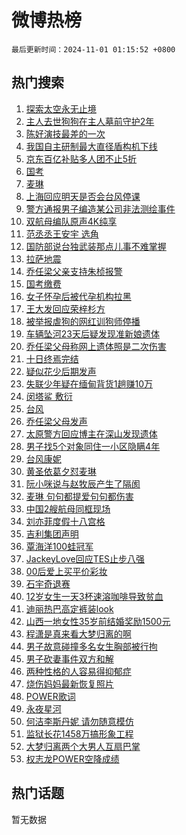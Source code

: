 # 微博热榜

`最后更新时间：2024-11-01 01:15:52 +0800`

## 热门搜索

1. [探索太空永无止境](https://m.weibo.cn/search?containerid=100103type%3D1%26t%3D10%26q%3D%23%E6%8E%A2%E7%B4%A2%E5%A4%AA%E7%A9%BA%E6%B0%B8%E6%97%A0%E6%AD%A2%E5%A2%83%23&stream_entry_id=51&isnewpage=1&extparam=seat%3D1%26cate%3D10103%26q%3D%2523%25E6%258E%25A2%25E7%25B4%25A2%25E5%25A4%25AA%25E7%25A9%25BA%25E6%25B0%25B8%25E6%2597%25A0%25E6%25AD%25A2%25E5%25A2%2583%2523%26dgr%3D0%26pos%3D0%26filter_type%3Drealtimehot%26stream_entry_id%3D51%26c_type%3D51%26display_time%3D1730394951%26pre_seqid%3D17303949515440124150126)
1. [主人去世狗狗在主人墓前守护2年](https://m.weibo.cn/search?containerid=100103type%3D1%26t%3D10%26q%3D%23%E4%B8%BB%E4%BA%BA%E5%8E%BB%E4%B8%96%E7%8B%97%E7%8B%97%E5%9C%A8%E4%B8%BB%E4%BA%BA%E5%A2%93%E5%89%8D%E5%AE%88%E6%8A%A42%E5%B9%B4%23&stream_entry_id=31&isnewpage=1&extparam=seat%3D1%26flag%3D1%26lcate%3D5001%26c_type%3D31%26realpos%3D1%26stream_entry_id%3D31%26q%3D%2523%25E4%25B8%25BB%25E4%25BA%25BA%25E5%258E%25BB%25E4%25B8%2596%25E7%258B%2597%25E7%258B%2597%25E5%259C%25A8%25E4%25B8%25BB%25E4%25BA%25BA%25E5%25A2%2593%25E5%2589%258D%25E5%25AE%2588%25E6%258A%25A42%25E5%25B9%25B4%2523%26dgr%3D0%26cate%3D5001%26filter_type%3Drealtimehot%26pos%3D0%26band_rank%3D1%26display_time%3D1730394951%26pre_seqid%3D17303949515440124150126)
1. [陈好演技最差的一次](https://m.weibo.cn/search?containerid=100103type%3D1%26t%3D10%26q%3D%23%E9%99%88%E5%A5%BD%E6%BC%94%E6%8A%80%E6%9C%80%E5%B7%AE%E7%9A%84%E4%B8%80%E6%AC%A1%23&stream_entry_id=31&isnewpage=1&extparam=seat%3D1%26flag%3D2%26lcate%3D5001%26c_type%3D31%26realpos%3D2%26stream_entry_id%3D31%26q%3D%2523%25E9%2599%2588%25E5%25A5%25BD%25E6%25BC%2594%25E6%258A%2580%25E6%259C%2580%25E5%25B7%25AE%25E7%259A%2584%25E4%25B8%2580%25E6%25AC%25A1%2523%26dgr%3D0%26cate%3D5001%26filter_type%3Drealtimehot%26pos%3D1%26band_rank%3D2%26display_time%3D1730394951%26pre_seqid%3D17303949515440124150126)
1. [我国自主研制最大直径盾构机下线](https://m.weibo.cn/search?containerid=100103type%3D1%26t%3D10%26q%3D%23%E6%88%91%E5%9B%BD%E8%87%AA%E4%B8%BB%E7%A0%94%E5%88%B6%E6%9C%80%E5%A4%A7%E7%9B%B4%E5%BE%84%E7%9B%BE%E6%9E%84%E6%9C%BA%E4%B8%8B%E7%BA%BF%23&stream_entry_id=31&isnewpage=1&extparam=seat%3D1%26flag%3D0%26lcate%3D5001%26c_type%3D31%26realpos%3D3%26stream_entry_id%3D31%26q%3D%2523%25E6%2588%2591%25E5%259B%25BD%25E8%2587%25AA%25E4%25B8%25BB%25E7%25A0%2594%25E5%2588%25B6%25E6%259C%2580%25E5%25A4%25A7%25E7%259B%25B4%25E5%25BE%2584%25E7%259B%25BE%25E6%259E%2584%25E6%259C%25BA%25E4%25B8%258B%25E7%25BA%25BF%2523%26dgr%3D0%26cate%3D5001%26filter_type%3Drealtimehot%26pos%3D2%26band_rank%3D3%26display_time%3D1730394951%26pre_seqid%3D17303949515440124150126)
1. [京东百亿补贴多人团不止5折](https://m.weibo.cn/search?containerid=100103type%3D1%26t%3D10%26q%3D%23%E4%BA%AC%E4%B8%9C%E7%99%BE%E4%BA%BF%E8%A1%A5%E8%B4%B4%E5%A4%9A%E4%BA%BA%E5%9B%A2%E4%B8%8D%E6%AD%A25%E6%8A%98%23&stream_entry_id=31&isnewpage=1&extparam=seat%3D1%26topic_ad%3D1%26is_ad_pos%3D1%26filter_type%3Drealtimehot%26c_type%3D31%26cate%3D5001%26stream_entry_id%3D31%26q%3D%2523%25E4%25BA%25AC%25E4%25B8%259C%25E7%2599%25BE%25E4%25BA%25BF%25E8%25A1%25A5%25E8%25B4%25B4%25E5%25A4%259A%25E4%25BA%25BA%25E5%259B%25A2%25E4%25B8%258D%25E6%25AD%25A25%25E6%258A%2598%2523%26dgr%3D0%26lcate%3D5001%26adid%3D262790%26pos%3D3%26band_rank%3D4%26display_time%3D1730394951%26pre_seqid%3D17303949515440124150126)
1. [国考](https://m.weibo.cn/search?containerid=100103type%3D1%26t%3D10%26q%3D%E5%9B%BD%E8%80%83&stream_entry_id=31&isnewpage=1&extparam=seat%3D1%26flag%3D1%26lcate%3D5001%26c_type%3D31%26realpos%3D4%26stream_entry_id%3D31%26q%3D%25E5%259B%25BD%25E8%2580%2583%26dgr%3D0%26cate%3D5001%26filter_type%3Drealtimehot%26pos%3D4%26band_rank%3D4%26display_time%3D1730394951%26pre_seqid%3D17303949515440124150126)
1. [麦琳](https://m.weibo.cn/search?containerid=100103type%3D1%26t%3D10%26q%3D%E9%BA%A6%E7%90%B3&stream_entry_id=31&isnewpage=1&extparam=seat%3D1%26flag%3D0%26lcate%3D5001%26c_type%3D31%26realpos%3D5%26stream_entry_id%3D31%26q%3D%25E9%25BA%25A6%25E7%2590%25B3%26dgr%3D0%26cate%3D5001%26filter_type%3Drealtimehot%26pos%3D5%26band_rank%3D5%26display_time%3D1730394951%26pre_seqid%3D17303949515440124150126)
1. [上海回应明天是否会台风停课](https://m.weibo.cn/search?containerid=100103type%3D1%26t%3D10%26q%3D%23%E4%B8%8A%E6%B5%B7%E5%9B%9E%E5%BA%94%E6%98%8E%E5%A4%A9%E6%98%AF%E5%90%A6%E4%BC%9A%E5%8F%B0%E9%A3%8E%E5%81%9C%E8%AF%BE%23&stream_entry_id=31&isnewpage=1&extparam=seat%3D1%26flag%3D0%26lcate%3D5001%26c_type%3D31%26realpos%3D6%26stream_entry_id%3D31%26q%3D%2523%25E4%25B8%258A%25E6%25B5%25B7%25E5%259B%259E%25E5%25BA%2594%25E6%2598%258E%25E5%25A4%25A9%25E6%2598%25AF%25E5%2590%25A6%25E4%25BC%259A%25E5%258F%25B0%25E9%25A3%258E%25E5%2581%259C%25E8%25AF%25BE%2523%26dgr%3D0%26cate%3D5001%26filter_type%3Drealtimehot%26pos%3D6%26band_rank%3D6%26display_time%3D1730394951%26pre_seqid%3D17303949515440124150126)
1. [警方通报男子编造某公司非法测绘事件](https://m.weibo.cn/search?containerid=100103type%3D1%26t%3D10%26q%3D%23%E8%AD%A6%E6%96%B9%E9%80%9A%E6%8A%A5%E7%94%B7%E5%AD%90%E7%BC%96%E9%80%A0%E6%9F%90%E5%85%AC%E5%8F%B8%E9%9D%9E%E6%B3%95%E6%B5%8B%E7%BB%98%E4%BA%8B%E4%BB%B6%23&stream_entry_id=31&isnewpage=1&extparam=seat%3D1%26is_ad_pos%3D1%26filter_type%3Drealtimehot%26c_type%3D31%26cate%3D5001%26stream_entry_id%3D31%26q%3D%2523%25E8%25AD%25A6%25E6%2596%25B9%25E9%2580%259A%25E6%258A%25A5%25E7%2594%25B7%25E5%25AD%2590%25E7%25BC%2596%25E9%2580%25A0%25E6%259F%2590%25E5%2585%25AC%25E5%258F%25B8%25E9%259D%259E%25E6%25B3%2595%25E6%25B5%258B%25E7%25BB%2598%25E4%25BA%258B%25E4%25BB%25B6%2523%26dgr%3D0%26lcate%3D5001%26adid%3D262753%26pos%3D7%26band_rank%3D7%26display_time%3D1730394951%26pre_seqid%3D17303949515440124150126)
1. [双航母编队原声4K纯享](https://m.weibo.cn/search?containerid=100103type%3D1%26t%3D10%26q%3D%23%E5%8F%8C%E8%88%AA%E6%AF%8D%E7%BC%96%E9%98%9F%E5%8E%9F%E5%A3%B04K%E7%BA%AF%E4%BA%AB%23&stream_entry_id=31&isnewpage=1&extparam=seat%3D1%26flag%3D1%26lcate%3D5001%26c_type%3D31%26realpos%3D7%26stream_entry_id%3D31%26q%3D%2523%25E5%258F%258C%25E8%2588%25AA%25E6%25AF%258D%25E7%25BC%2596%25E9%2598%259F%25E5%258E%259F%25E5%25A3%25B04K%25E7%25BA%25AF%25E4%25BA%25AB%2523%26dgr%3D0%26cate%3D5001%26filter_type%3Drealtimehot%26pos%3D8%26band_rank%3D7%26display_time%3D1730394951%26pre_seqid%3D17303949515440124150126)
1. [范丞丞王安宇 选角](https://m.weibo.cn/search?containerid=100103type%3D1%26t%3D10%26q%3D%E8%8C%83%E4%B8%9E%E4%B8%9E%E7%8E%8B%E5%AE%89%E5%AE%87+%E9%80%89%E8%A7%92&stream_entry_id=31&isnewpage=1&extparam=seat%3D1%26flag%3D0%26lcate%3D5001%26c_type%3D31%26realpos%3D8%26stream_entry_id%3D31%26q%3D%25E8%258C%2583%25E4%25B8%259E%25E4%25B8%259E%25E7%258E%258B%25E5%25AE%2589%25E5%25AE%2587%2520%25E9%2580%2589%25E8%25A7%2592%26dgr%3D0%26cate%3D5001%26filter_type%3Drealtimehot%26pos%3D9%26band_rank%3D8%26display_time%3D1730394951%26pre_seqid%3D17303949515440124150126)
1. [国防部说台独武装那点儿事不难掌握](https://m.weibo.cn/search?containerid=100103type%3D1%26t%3D10%26q%3D%23%E5%9B%BD%E9%98%B2%E9%83%A8%E8%AF%B4%E5%8F%B0%E7%8B%AC%E6%AD%A6%E8%A3%85%E9%82%A3%E7%82%B9%E5%84%BF%E4%BA%8B%E4%B8%8D%E9%9A%BE%E6%8E%8C%E6%8F%A1%23&stream_entry_id=31&isnewpage=1&extparam=seat%3D1%26flag%3D0%26lcate%3D5001%26c_type%3D31%26realpos%3D9%26stream_entry_id%3D31%26q%3D%2523%25E5%259B%25BD%25E9%2598%25B2%25E9%2583%25A8%25E8%25AF%25B4%25E5%258F%25B0%25E7%258B%25AC%25E6%25AD%25A6%25E8%25A3%2585%25E9%2582%25A3%25E7%2582%25B9%25E5%2584%25BF%25E4%25BA%258B%25E4%25B8%258D%25E9%259A%25BE%25E6%258E%258C%25E6%258F%25A1%2523%26dgr%3D0%26cate%3D5001%26filter_type%3Drealtimehot%26pos%3D10%26band_rank%3D9%26display_time%3D1730394951%26pre_seqid%3D17303949515440124150126)
1. [拉萨地震](https://m.weibo.cn/search?containerid=100103type%3D1%26t%3D10%26q%3D%E6%8B%89%E8%90%A8%E5%9C%B0%E9%9C%87&stream_entry_id=31&isnewpage=1&extparam=seat%3D1%26flag%3D1%26lcate%3D5001%26c_type%3D31%26realpos%3D10%26stream_entry_id%3D31%26q%3D%25E6%258B%2589%25E8%2590%25A8%25E5%259C%25B0%25E9%259C%2587%26dgr%3D0%26cate%3D5001%26filter_type%3Drealtimehot%26pos%3D11%26band_rank%3D10%26display_time%3D1730394951%26pre_seqid%3D17303949515440124150126)
1. [乔任梁父亲支持朱桢报警](https://m.weibo.cn/search?containerid=100103type%3D1%26t%3D10%26q%3D%23%E4%B9%94%E4%BB%BB%E6%A2%81%E7%88%B6%E4%BA%B2%E6%94%AF%E6%8C%81%E6%9C%B1%E6%A1%A2%E6%8A%A5%E8%AD%A6%23&stream_entry_id=31&isnewpage=1&extparam=seat%3D1%26flag%3D2%26lcate%3D5001%26c_type%3D31%26realpos%3D11%26stream_entry_id%3D31%26q%3D%2523%25E4%25B9%2594%25E4%25BB%25BB%25E6%25A2%2581%25E7%2588%25B6%25E4%25BA%25B2%25E6%2594%25AF%25E6%258C%2581%25E6%259C%25B1%25E6%25A1%25A2%25E6%258A%25A5%25E8%25AD%25A6%2523%26dgr%3D0%26cate%3D5001%26filter_type%3Drealtimehot%26pos%3D12%26band_rank%3D11%26display_time%3D1730394951%26pre_seqid%3D17303949515440124150126)
1. [国考缴费](https://m.weibo.cn/search?containerid=100103type%3D1%26t%3D10%26q%3D%E5%9B%BD%E8%80%83%E7%BC%B4%E8%B4%B9&stream_entry_id=31&isnewpage=1&extparam=seat%3D1%26flag%3D1%26lcate%3D5001%26c_type%3D31%26realpos%3D12%26stream_entry_id%3D31%26q%3D%25E5%259B%25BD%25E8%2580%2583%25E7%25BC%25B4%25E8%25B4%25B9%26dgr%3D0%26cate%3D5001%26filter_type%3Drealtimehot%26pos%3D13%26band_rank%3D12%26display_time%3D1730394951%26pre_seqid%3D17303949515440124150126)
1. [女子怀孕后被代孕机构拉黑](https://m.weibo.cn/search?containerid=100103type%3D1%26t%3D10%26q%3D%23%E5%A5%B3%E5%AD%90%E6%80%80%E5%AD%95%E5%90%8E%E8%A2%AB%E4%BB%A3%E5%AD%95%E6%9C%BA%E6%9E%84%E6%8B%89%E9%BB%91%23&stream_entry_id=31&isnewpage=1&extparam=seat%3D1%26flag%3D2%26lcate%3D5001%26c_type%3D31%26realpos%3D13%26stream_entry_id%3D31%26q%3D%2523%25E5%25A5%25B3%25E5%25AD%2590%25E6%2580%2580%25E5%25AD%2595%25E5%2590%258E%25E8%25A2%25AB%25E4%25BB%25A3%25E5%25AD%2595%25E6%259C%25BA%25E6%259E%2584%25E6%258B%2589%25E9%25BB%2591%2523%26dgr%3D0%26cate%3D5001%26filter_type%3Drealtimehot%26pos%3D14%26band_rank%3D13%26display_time%3D1730394951%26pre_seqid%3D17303949515440124150126)
1. [王大发回应荣梓杉方](https://m.weibo.cn/search?containerid=100103type%3D1%26t%3D10%26q%3D%23%E7%8E%8B%E5%A4%A7%E5%8F%91%E5%9B%9E%E5%BA%94%E8%8D%A3%E6%A2%93%E6%9D%89%E6%96%B9%23&stream_entry_id=31&isnewpage=1&extparam=seat%3D1%26flag%3D1%26lcate%3D5001%26c_type%3D31%26realpos%3D14%26stream_entry_id%3D31%26q%3D%2523%25E7%258E%258B%25E5%25A4%25A7%25E5%258F%2591%25E5%259B%259E%25E5%25BA%2594%25E8%258D%25A3%25E6%25A2%2593%25E6%259D%2589%25E6%2596%25B9%2523%26dgr%3D0%26cate%3D5001%26filter_type%3Drealtimehot%26pos%3D15%26band_rank%3D14%26display_time%3D1730394951%26pre_seqid%3D17303949515440124150126)
1. [被举报虐狗的网红训狗师停播](https://m.weibo.cn/search?containerid=100103type%3D1%26t%3D10%26q%3D%23%E8%A2%AB%E4%B8%BE%E6%8A%A5%E8%99%90%E7%8B%97%E7%9A%84%E7%BD%91%E7%BA%A2%E8%AE%AD%E7%8B%97%E5%B8%88%E5%81%9C%E6%92%AD%23&stream_entry_id=31&isnewpage=1&extparam=seat%3D1%26flag%3D2%26lcate%3D5001%26c_type%3D31%26realpos%3D15%26stream_entry_id%3D31%26q%3D%2523%25E8%25A2%25AB%25E4%25B8%25BE%25E6%258A%25A5%25E8%2599%2590%25E7%258B%2597%25E7%259A%2584%25E7%25BD%2591%25E7%25BA%25A2%25E8%25AE%25AD%25E7%258B%2597%25E5%25B8%2588%25E5%2581%259C%25E6%2592%25AD%2523%26dgr%3D0%26cate%3D5001%26filter_type%3Drealtimehot%26pos%3D16%26band_rank%3D15%26display_time%3D1730394951%26pre_seqid%3D17303949515440124150126)
1. [车辆坠河23天后疑发现准新娘遗体](https://m.weibo.cn/search?containerid=100103type%3D1%26t%3D10%26q%3D%23%E8%BD%A6%E8%BE%86%E5%9D%A0%E6%B2%B323%E5%A4%A9%E5%90%8E%E7%96%91%E5%8F%91%E7%8E%B0%E5%87%86%E6%96%B0%E5%A8%98%E9%81%97%E4%BD%93%23&stream_entry_id=31&isnewpage=1&extparam=seat%3D1%26flag%3D2%26lcate%3D5001%26c_type%3D31%26realpos%3D16%26stream_entry_id%3D31%26q%3D%2523%25E8%25BD%25A6%25E8%25BE%2586%25E5%259D%25A0%25E6%25B2%25B323%25E5%25A4%25A9%25E5%2590%258E%25E7%2596%2591%25E5%258F%2591%25E7%258E%25B0%25E5%2587%2586%25E6%2596%25B0%25E5%25A8%2598%25E9%2581%2597%25E4%25BD%2593%2523%26dgr%3D0%26cate%3D5001%26filter_type%3Drealtimehot%26pos%3D17%26band_rank%3D16%26display_time%3D1730394951%26pre_seqid%3D17303949515440124150126)
1. [乔任梁父母称网上遗体照是二次伤害](https://m.weibo.cn/search?containerid=100103type%3D1%26t%3D10%26q%3D%23%E4%B9%94%E4%BB%BB%E6%A2%81%E7%88%B6%E6%AF%8D%E7%A7%B0%E7%BD%91%E4%B8%8A%E9%81%97%E4%BD%93%E7%85%A7%E6%98%AF%E4%BA%8C%E6%AC%A1%E4%BC%A4%E5%AE%B3%23&stream_entry_id=31&isnewpage=1&extparam=seat%3D1%26flag%3D2%26lcate%3D5001%26c_type%3D31%26realpos%3D17%26stream_entry_id%3D31%26q%3D%2523%25E4%25B9%2594%25E4%25BB%25BB%25E6%25A2%2581%25E7%2588%25B6%25E6%25AF%258D%25E7%25A7%25B0%25E7%25BD%2591%25E4%25B8%258A%25E9%2581%2597%25E4%25BD%2593%25E7%2585%25A7%25E6%2598%25AF%25E4%25BA%258C%25E6%25AC%25A1%25E4%25BC%25A4%25E5%25AE%25B3%2523%26dgr%3D0%26cate%3D5001%26filter_type%3Drealtimehot%26pos%3D18%26band_rank%3D17%26display_time%3D1730394951%26pre_seqid%3D17303949515440124150126)
1. [十日终焉完结](https://m.weibo.cn/search?containerid=100103type%3D1%26t%3D10%26q%3D%E5%8D%81%E6%97%A5%E7%BB%88%E7%84%89%E5%AE%8C%E7%BB%93&stream_entry_id=31&isnewpage=1&extparam=seat%3D1%26flag%3D0%26lcate%3D5001%26c_type%3D31%26realpos%3D18%26stream_entry_id%3D31%26q%3D%25E5%258D%2581%25E6%2597%25A5%25E7%25BB%2588%25E7%2584%2589%25E5%25AE%258C%25E7%25BB%2593%26dgr%3D0%26cate%3D5001%26filter_type%3Drealtimehot%26pos%3D19%26band_rank%3D18%26display_time%3D1730394951%26pre_seqid%3D17303949515440124150126)
1. [疑似花少后期发声](https://m.weibo.cn/search?containerid=100103type%3D1%26t%3D10%26q%3D%23%E7%96%91%E4%BC%BC%E8%8A%B1%E5%B0%91%E5%90%8E%E6%9C%9F%E5%8F%91%E5%A3%B0%23&stream_entry_id=31&isnewpage=1&extparam=seat%3D1%26flag%3D0%26lcate%3D5001%26c_type%3D31%26realpos%3D19%26stream_entry_id%3D31%26q%3D%2523%25E7%2596%2591%25E4%25BC%25BC%25E8%258A%25B1%25E5%25B0%2591%25E5%2590%258E%25E6%259C%259F%25E5%258F%2591%25E5%25A3%25B0%2523%26dgr%3D0%26cate%3D5001%26filter_type%3Drealtimehot%26pos%3D20%26band_rank%3D19%26display_time%3D1730394951%26pre_seqid%3D17303949515440124150126)
1. [失联少年疑在缅甸背货1趟赚10万](https://m.weibo.cn/search?containerid=100103type%3D1%26t%3D10%26q%3D%23%E5%A4%B1%E8%81%94%E5%B0%91%E5%B9%B4%E7%96%91%E5%9C%A8%E7%BC%85%E7%94%B8%E8%83%8C%E8%B4%A71%E8%B6%9F%E8%B5%9A10%E4%B8%87%23&stream_entry_id=31&isnewpage=1&extparam=seat%3D1%26flag%3D0%26lcate%3D5001%26c_type%3D31%26realpos%3D20%26stream_entry_id%3D31%26q%3D%2523%25E5%25A4%25B1%25E8%2581%2594%25E5%25B0%2591%25E5%25B9%25B4%25E7%2596%2591%25E5%259C%25A8%25E7%25BC%2585%25E7%2594%25B8%25E8%2583%258C%25E8%25B4%25A71%25E8%25B6%259F%25E8%25B5%259A10%25E4%25B8%2587%2523%26dgr%3D0%26cate%3D5001%26filter_type%3Drealtimehot%26pos%3D21%26band_rank%3D20%26display_time%3D1730394951%26pre_seqid%3D17303949515440124150126)
1. [闵塔鲨 敷衍](https://m.weibo.cn/search?containerid=100103type%3D1%26t%3D10%26q%3D%E9%97%B5%E5%A1%94%E9%B2%A8+%E6%95%B7%E8%A1%8D&stream_entry_id=31&isnewpage=1&extparam=seat%3D1%26flag%3D0%26lcate%3D5001%26c_type%3D31%26realpos%3D21%26stream_entry_id%3D31%26q%3D%25E9%2597%25B5%25E5%25A1%2594%25E9%25B2%25A8%2520%25E6%2595%25B7%25E8%25A1%258D%26dgr%3D0%26cate%3D5001%26filter_type%3Drealtimehot%26pos%3D22%26band_rank%3D21%26display_time%3D1730394951%26pre_seqid%3D17303949515440124150126)
1. [台风](https://m.weibo.cn/search?containerid=100103type%3D1%26t%3D10%26q%3D%E5%8F%B0%E9%A3%8E&stream_entry_id=31&isnewpage=1&extparam=seat%3D1%26flag%3D0%26lcate%3D5001%26c_type%3D31%26realpos%3D22%26stream_entry_id%3D31%26q%3D%25E5%258F%25B0%25E9%25A3%258E%26dgr%3D0%26cate%3D5001%26filter_type%3Drealtimehot%26pos%3D23%26band_rank%3D22%26display_time%3D1730394951%26pre_seqid%3D17303949515440124150126)
1. [乔任梁父母发声](https://m.weibo.cn/search?containerid=100103type%3D1%26t%3D10%26q%3D%23%E4%B9%94%E4%BB%BB%E6%A2%81%E7%88%B6%E6%AF%8D%E5%8F%91%E5%A3%B0%23&stream_entry_id=31&isnewpage=1&extparam=seat%3D1%26flag%3D0%26lcate%3D5001%26c_type%3D31%26realpos%3D23%26stream_entry_id%3D31%26q%3D%2523%25E4%25B9%2594%25E4%25BB%25BB%25E6%25A2%2581%25E7%2588%25B6%25E6%25AF%258D%25E5%258F%2591%25E5%25A3%25B0%2523%26dgr%3D0%26cate%3D5001%26filter_type%3Drealtimehot%26pos%3D24%26band_rank%3D23%26display_time%3D1730394951%26pre_seqid%3D17303949515440124150126)
1. [太原警方回应博主在深山发现遗体](https://m.weibo.cn/search?containerid=100103type%3D1%26t%3D10%26q%3D%23%E5%A4%AA%E5%8E%9F%E8%AD%A6%E6%96%B9%E5%9B%9E%E5%BA%94%E5%8D%9A%E4%B8%BB%E5%9C%A8%E6%B7%B1%E5%B1%B1%E5%8F%91%E7%8E%B0%E9%81%97%E4%BD%93%23&stream_entry_id=31&isnewpage=1&extparam=seat%3D1%26flag%3D0%26lcate%3D5001%26c_type%3D31%26realpos%3D24%26stream_entry_id%3D31%26q%3D%2523%25E5%25A4%25AA%25E5%258E%259F%25E8%25AD%25A6%25E6%2596%25B9%25E5%259B%259E%25E5%25BA%2594%25E5%258D%259A%25E4%25B8%25BB%25E5%259C%25A8%25E6%25B7%25B1%25E5%25B1%25B1%25E5%258F%2591%25E7%258E%25B0%25E9%2581%2597%25E4%25BD%2593%2523%26dgr%3D0%26cate%3D5001%26filter_type%3Drealtimehot%26pos%3D25%26band_rank%3D24%26display_time%3D1730394951%26pre_seqid%3D17303949515440124150126)
1. [男子找5个对象同住一小区隐瞒4年](https://m.weibo.cn/search?containerid=100103type%3D1%26t%3D10%26q%3D%23%E7%94%B7%E5%AD%90%E6%89%BE5%E4%B8%AA%E5%AF%B9%E8%B1%A1%E5%90%8C%E4%BD%8F%E4%B8%80%E5%B0%8F%E5%8C%BA%E9%9A%90%E7%9E%924%E5%B9%B4%23&stream_entry_id=31&isnewpage=1&extparam=seat%3D1%26flag%3D0%26lcate%3D5001%26c_type%3D31%26realpos%3D25%26stream_entry_id%3D31%26q%3D%2523%25E7%2594%25B7%25E5%25AD%2590%25E6%2589%25BE5%25E4%25B8%25AA%25E5%25AF%25B9%25E8%25B1%25A1%25E5%2590%258C%25E4%25BD%258F%25E4%25B8%2580%25E5%25B0%258F%25E5%258C%25BA%25E9%259A%2590%25E7%259E%25924%25E5%25B9%25B4%2523%26dgr%3D0%26cate%3D5001%26filter_type%3Drealtimehot%26pos%3D26%26band_rank%3D25%26display_time%3D1730394951%26pre_seqid%3D17303949515440124150126)
1. [台风康妮](https://m.weibo.cn/search?containerid=100103type%3D1%26t%3D10%26q%3D%E5%8F%B0%E9%A3%8E%E5%BA%B7%E5%A6%AE&stream_entry_id=31&isnewpage=1&extparam=seat%3D1%26flag%3D0%26lcate%3D5001%26c_type%3D31%26realpos%3D26%26stream_entry_id%3D31%26q%3D%25E5%258F%25B0%25E9%25A3%258E%25E5%25BA%25B7%25E5%25A6%25AE%26dgr%3D0%26cate%3D5001%26filter_type%3Drealtimehot%26pos%3D27%26band_rank%3D26%26display_time%3D1730394951%26pre_seqid%3D17303949515440124150126)
1. [黄圣依葛夕怼麦琳](https://m.weibo.cn/search?containerid=100103type%3D1%26t%3D10%26q%3D%23%E9%BB%84%E5%9C%A3%E4%BE%9D%E8%91%9B%E5%A4%95%E6%80%BC%E9%BA%A6%E7%90%B3%23&stream_entry_id=31&isnewpage=1&extparam=seat%3D1%26flag%3D0%26lcate%3D5001%26c_type%3D31%26realpos%3D27%26stream_entry_id%3D31%26q%3D%2523%25E9%25BB%2584%25E5%259C%25A3%25E4%25BE%259D%25E8%2591%259B%25E5%25A4%2595%25E6%2580%25BC%25E9%25BA%25A6%25E7%2590%25B3%2523%26dgr%3D0%26cate%3D5001%26filter_type%3Drealtimehot%26pos%3D28%26band_rank%3D27%26display_time%3D1730394951%26pre_seqid%3D17303949515440124150126)
1. [阮小咪说与赵牧辰产生了隔阂](https://m.weibo.cn/search?containerid=100103type%3D1%26t%3D10%26q%3D%23%E9%98%AE%E5%B0%8F%E5%92%AA%E8%AF%B4%E4%B8%8E%E8%B5%B5%E7%89%A7%E8%BE%B0%E4%BA%A7%E7%94%9F%E4%BA%86%E9%9A%94%E9%98%82%23&stream_entry_id=31&isnewpage=1&extparam=seat%3D1%26flag%3D1%26lcate%3D5001%26c_type%3D31%26realpos%3D28%26stream_entry_id%3D31%26q%3D%2523%25E9%2598%25AE%25E5%25B0%258F%25E5%2592%25AA%25E8%25AF%25B4%25E4%25B8%258E%25E8%25B5%25B5%25E7%2589%25A7%25E8%25BE%25B0%25E4%25BA%25A7%25E7%2594%259F%25E4%25BA%2586%25E9%259A%2594%25E9%2598%2582%2523%26dgr%3D0%26cate%3D5001%26filter_type%3Drealtimehot%26pos%3D29%26band_rank%3D28%26display_time%3D1730394951%26pre_seqid%3D17303949515440124150126)
1. [麦琳 句句都提爱句句都伤害](https://m.weibo.cn/search?containerid=100103type%3D1%26t%3D10%26q%3D%E9%BA%A6%E7%90%B3+%E5%8F%A5%E5%8F%A5%E9%83%BD%E6%8F%90%E7%88%B1%E5%8F%A5%E5%8F%A5%E9%83%BD%E4%BC%A4%E5%AE%B3&stream_entry_id=31&isnewpage=1&extparam=seat%3D1%26flag%3D0%26lcate%3D5001%26c_type%3D31%26realpos%3D29%26stream_entry_id%3D31%26q%3D%25E9%25BA%25A6%25E7%2590%25B3%2520%25E5%258F%25A5%25E5%258F%25A5%25E9%2583%25BD%25E6%258F%2590%25E7%2588%25B1%25E5%258F%25A5%25E5%258F%25A5%25E9%2583%25BD%25E4%25BC%25A4%25E5%25AE%25B3%26dgr%3D0%26cate%3D5001%26filter_type%3Drealtimehot%26pos%3D30%26band_rank%3D29%26display_time%3D1730394951%26pre_seqid%3D17303949515440124150126)
1. [中国2艘航母同框现场](https://m.weibo.cn/search?containerid=100103type%3D1%26t%3D10%26q%3D%23%E4%B8%AD%E5%9B%BD2%E8%89%98%E8%88%AA%E6%AF%8D%E5%90%8C%E6%A1%86%E7%8E%B0%E5%9C%BA%23&stream_entry_id=31&isnewpage=1&extparam=seat%3D1%26flag%3D0%26lcate%3D5001%26c_type%3D31%26realpos%3D30%26stream_entry_id%3D31%26q%3D%2523%25E4%25B8%25AD%25E5%259B%25BD2%25E8%2589%2598%25E8%2588%25AA%25E6%25AF%258D%25E5%2590%258C%25E6%25A1%2586%25E7%258E%25B0%25E5%259C%25BA%2523%26dgr%3D0%26cate%3D5001%26filter_type%3Drealtimehot%26pos%3D31%26band_rank%3D30%26display_time%3D1730394951%26pre_seqid%3D17303949515440124150126)
1. [刘亦菲度假十八宫格](https://m.weibo.cn/search?containerid=100103type%3D1%26t%3D10%26q%3D%23%E5%88%98%E4%BA%A6%E8%8F%B2%E5%BA%A6%E5%81%87%E5%8D%81%E5%85%AB%E5%AE%AB%E6%A0%BC%23&stream_entry_id=31&isnewpage=1&extparam=seat%3D1%26flag%3D0%26lcate%3D5001%26c_type%3D31%26realpos%3D31%26stream_entry_id%3D31%26q%3D%2523%25E5%2588%2598%25E4%25BA%25A6%25E8%258F%25B2%25E5%25BA%25A6%25E5%2581%2587%25E5%258D%2581%25E5%2585%25AB%25E5%25AE%25AB%25E6%25A0%25BC%2523%26dgr%3D0%26cate%3D5001%26filter_type%3Drealtimehot%26pos%3D32%26band_rank%3D31%26display_time%3D1730394951%26pre_seqid%3D17303949515440124150126)
1. [吉利集团声明](https://m.weibo.cn/search?containerid=100103type%3D1%26t%3D10%26q%3D%23%E5%90%89%E5%88%A9%E9%9B%86%E5%9B%A2%E5%A3%B0%E6%98%8E%23&stream_entry_id=31&isnewpage=1&extparam=seat%3D1%26flag%3D1%26lcate%3D5001%26c_type%3D31%26realpos%3D32%26stream_entry_id%3D31%26q%3D%2523%25E5%2590%2589%25E5%2588%25A9%25E9%259B%2586%25E5%259B%25A2%25E5%25A3%25B0%25E6%2598%258E%2523%26dgr%3D0%26cate%3D5001%26filter_type%3Drealtimehot%26pos%3D33%26band_rank%3D32%26display_time%3D1730394951%26pre_seqid%3D17303949515440124150126)
1. [覃海洋100蛙冠军](https://m.weibo.cn/search?containerid=100103type%3D1%26t%3D10%26q%3D%23%E8%A6%83%E6%B5%B7%E6%B4%8B100%E8%9B%99%E5%86%A0%E5%86%9B%23&stream_entry_id=31&isnewpage=1&extparam=seat%3D1%26flag%3D0%26lcate%3D5001%26c_type%3D31%26realpos%3D33%26stream_entry_id%3D31%26q%3D%2523%25E8%25A6%2583%25E6%25B5%25B7%25E6%25B4%258B100%25E8%259B%2599%25E5%2586%25A0%25E5%2586%259B%2523%26dgr%3D0%26cate%3D5001%26filter_type%3Drealtimehot%26pos%3D34%26band_rank%3D33%26display_time%3D1730394951%26pre_seqid%3D17303949515440124150126)
1. [JackeyLove回应TES止步八强](https://m.weibo.cn/search?containerid=100103type%3D1%26t%3D10%26q%3D%23JackeyLove%E5%9B%9E%E5%BA%94TES%E6%AD%A2%E6%AD%A5%E5%85%AB%E5%BC%BA%23&stream_entry_id=31&isnewpage=1&extparam=seat%3D1%26flag%3D0%26lcate%3D5001%26c_type%3D31%26realpos%3D34%26stream_entry_id%3D31%26q%3D%2523JackeyLove%25E5%259B%259E%25E5%25BA%2594TES%25E6%25AD%25A2%25E6%25AD%25A5%25E5%2585%25AB%25E5%25BC%25BA%2523%26dgr%3D0%26cate%3D5001%26filter_type%3Drealtimehot%26pos%3D35%26band_rank%3D34%26display_time%3D1730394951%26pre_seqid%3D17303949515440124150126)
1. [00后爱上买平价彩妆](https://m.weibo.cn/search?containerid=100103type%3D1%26t%3D10%26q%3D%2300%E5%90%8E%E7%88%B1%E4%B8%8A%E4%B9%B0%E5%B9%B3%E4%BB%B7%E5%BD%A9%E5%A6%86%23&stream_entry_id=31&isnewpage=1&extparam=seat%3D1%26flag%3D0%26lcate%3D5001%26c_type%3D31%26realpos%3D35%26stream_entry_id%3D31%26q%3D%252300%25E5%2590%258E%25E7%2588%25B1%25E4%25B8%258A%25E4%25B9%25B0%25E5%25B9%25B3%25E4%25BB%25B7%25E5%25BD%25A9%25E5%25A6%2586%2523%26dgr%3D0%26cate%3D5001%26filter_type%3Drealtimehot%26pos%3D36%26band_rank%3D35%26display_time%3D1730394951%26pre_seqid%3D17303949515440124150126)
1. [石宇奇退赛](https://m.weibo.cn/search?containerid=100103type%3D1%26t%3D10%26q%3D%E7%9F%B3%E5%AE%87%E5%A5%87%E9%80%80%E8%B5%9B&stream_entry_id=31&isnewpage=1&extparam=seat%3D1%26flag%3D0%26lcate%3D5001%26c_type%3D31%26realpos%3D36%26stream_entry_id%3D31%26q%3D%25E7%259F%25B3%25E5%25AE%2587%25E5%25A5%2587%25E9%2580%2580%25E8%25B5%259B%26dgr%3D0%26cate%3D5001%26filter_type%3Drealtimehot%26pos%3D37%26band_rank%3D36%26display_time%3D1730394951%26pre_seqid%3D17303949515440124150126)
1. [12岁女生一天3杯速溶咖啡导致贫血](https://m.weibo.cn/search?containerid=100103type%3D1%26t%3D10%26q%3D%2312%E5%B2%81%E5%A5%B3%E7%94%9F%E4%B8%80%E5%A4%A93%E6%9D%AF%E9%80%9F%E6%BA%B6%E5%92%96%E5%95%A1%E5%AF%BC%E8%87%B4%E8%B4%AB%E8%A1%80%23&stream_entry_id=31&isnewpage=1&extparam=seat%3D1%26flag%3D0%26lcate%3D5001%26c_type%3D31%26realpos%3D37%26stream_entry_id%3D31%26q%3D%252312%25E5%25B2%2581%25E5%25A5%25B3%25E7%2594%259F%25E4%25B8%2580%25E5%25A4%25A93%25E6%259D%25AF%25E9%2580%259F%25E6%25BA%25B6%25E5%2592%2596%25E5%2595%25A1%25E5%25AF%25BC%25E8%2587%25B4%25E8%25B4%25AB%25E8%25A1%2580%2523%26dgr%3D0%26cate%3D5001%26filter_type%3Drealtimehot%26pos%3D38%26band_rank%3D37%26display_time%3D1730394951%26pre_seqid%3D17303949515440124150126)
1. [迪丽热巴高定裤装look](https://m.weibo.cn/search?containerid=100103type%3D1%26t%3D10%26q%3D%23%E8%BF%AA%E4%B8%BD%E7%83%AD%E5%B7%B4%E9%AB%98%E5%AE%9A%E8%A3%A4%E8%A3%85look%23&stream_entry_id=31&isnewpage=1&extparam=seat%3D1%26flag%3D0%26lcate%3D5001%26c_type%3D31%26realpos%3D38%26stream_entry_id%3D31%26q%3D%2523%25E8%25BF%25AA%25E4%25B8%25BD%25E7%2583%25AD%25E5%25B7%25B4%25E9%25AB%2598%25E5%25AE%259A%25E8%25A3%25A4%25E8%25A3%2585look%2523%26dgr%3D0%26cate%3D5001%26filter_type%3Drealtimehot%26pos%3D39%26band_rank%3D38%26display_time%3D1730394951%26pre_seqid%3D17303949515440124150126)
1. [山西一地女性35岁前结婚奖励1500元](https://m.weibo.cn/search?containerid=100103type%3D1%26t%3D10%26q%3D%23%E5%B1%B1%E8%A5%BF%E4%B8%80%E5%9C%B0%E5%A5%B3%E6%80%A735%E5%B2%81%E5%89%8D%E7%BB%93%E5%A9%9A%E5%A5%96%E5%8A%B11500%E5%85%83%23&stream_entry_id=31&isnewpage=1&extparam=seat%3D1%26flag%3D0%26lcate%3D5001%26c_type%3D31%26realpos%3D39%26stream_entry_id%3D31%26q%3D%2523%25E5%25B1%25B1%25E8%25A5%25BF%25E4%25B8%2580%25E5%259C%25B0%25E5%25A5%25B3%25E6%2580%25A735%25E5%25B2%2581%25E5%2589%258D%25E7%25BB%2593%25E5%25A9%259A%25E5%25A5%2596%25E5%258A%25B11500%25E5%2585%2583%2523%26dgr%3D0%26cate%3D5001%26filter_type%3Drealtimehot%26pos%3D40%26band_rank%3D39%26display_time%3D1730394951%26pre_seqid%3D17303949515440124150126)
1. [程潇是真来看大梦归离的啊](https://m.weibo.cn/search?containerid=100103type%3D1%26t%3D10%26q%3D%E7%A8%8B%E6%BD%87%E6%98%AF%E7%9C%9F%E6%9D%A5%E7%9C%8B%E5%A4%A7%E6%A2%A6%E5%BD%92%E7%A6%BB%E7%9A%84%E5%95%8A&stream_entry_id=31&isnewpage=1&extparam=seat%3D1%26flag%3D0%26lcate%3D5001%26c_type%3D31%26realpos%3D40%26stream_entry_id%3D31%26q%3D%25E7%25A8%258B%25E6%25BD%2587%25E6%2598%25AF%25E7%259C%259F%25E6%259D%25A5%25E7%259C%258B%25E5%25A4%25A7%25E6%25A2%25A6%25E5%25BD%2592%25E7%25A6%25BB%25E7%259A%2584%25E5%2595%258A%26dgr%3D0%26cate%3D5001%26filter_type%3Drealtimehot%26pos%3D41%26band_rank%3D40%26display_time%3D1730394951%26pre_seqid%3D17303949515440124150126)
1. [男子故意碰撞多名女生胸部被行拘](https://m.weibo.cn/search?containerid=100103type%3D1%26t%3D10%26q%3D%23%E7%94%B7%E5%AD%90%E6%95%85%E6%84%8F%E7%A2%B0%E6%92%9E%E5%A4%9A%E5%90%8D%E5%A5%B3%E7%94%9F%E8%83%B8%E9%83%A8%E8%A2%AB%E8%A1%8C%E6%8B%98%23&stream_entry_id=31&isnewpage=1&extparam=seat%3D1%26flag%3D0%26lcate%3D5001%26c_type%3D31%26realpos%3D41%26stream_entry_id%3D31%26q%3D%2523%25E7%2594%25B7%25E5%25AD%2590%25E6%2595%2585%25E6%2584%258F%25E7%25A2%25B0%25E6%2592%259E%25E5%25A4%259A%25E5%2590%258D%25E5%25A5%25B3%25E7%2594%259F%25E8%2583%25B8%25E9%2583%25A8%25E8%25A2%25AB%25E8%25A1%258C%25E6%258B%2598%2523%26dgr%3D0%26cate%3D5001%26filter_type%3Drealtimehot%26pos%3D42%26band_rank%3D41%26display_time%3D1730394951%26pre_seqid%3D17303949515440124150126)
1. [男子砍妻事件双方和解](https://m.weibo.cn/search?containerid=100103type%3D1%26t%3D10%26q%3D%23%E7%94%B7%E5%AD%90%E7%A0%8D%E5%A6%BB%E4%BA%8B%E4%BB%B6%E5%8F%8C%E6%96%B9%E5%92%8C%E8%A7%A3%23&stream_entry_id=31&isnewpage=1&extparam=seat%3D1%26flag%3D0%26lcate%3D5001%26c_type%3D31%26realpos%3D42%26stream_entry_id%3D31%26q%3D%2523%25E7%2594%25B7%25E5%25AD%2590%25E7%25A0%258D%25E5%25A6%25BB%25E4%25BA%258B%25E4%25BB%25B6%25E5%258F%258C%25E6%2596%25B9%25E5%2592%258C%25E8%25A7%25A3%2523%26dgr%3D0%26cate%3D5001%26filter_type%3Drealtimehot%26pos%3D43%26band_rank%3D42%26display_time%3D1730394951%26pre_seqid%3D17303949515440124150126)
1. [两种性格的人容易得抑郁症](https://m.weibo.cn/search?containerid=100103type%3D1%26t%3D10%26q%3D%23%E4%B8%A4%E7%A7%8D%E6%80%A7%E6%A0%BC%E7%9A%84%E4%BA%BA%E5%AE%B9%E6%98%93%E5%BE%97%E6%8A%91%E9%83%81%E7%97%87%23&stream_entry_id=31&isnewpage=1&extparam=seat%3D1%26flag%3D0%26lcate%3D5001%26c_type%3D31%26realpos%3D43%26stream_entry_id%3D31%26q%3D%2523%25E4%25B8%25A4%25E7%25A7%258D%25E6%2580%25A7%25E6%25A0%25BC%25E7%259A%2584%25E4%25BA%25BA%25E5%25AE%25B9%25E6%2598%2593%25E5%25BE%2597%25E6%258A%2591%25E9%2583%2581%25E7%2597%2587%2523%26dgr%3D0%26cate%3D5001%26filter_type%3Drealtimehot%26pos%3D44%26band_rank%3D43%26display_time%3D1730394951%26pre_seqid%3D17303949515440124150126)
1. [烧伤妈妈最新恢复照片](https://m.weibo.cn/search?containerid=100103type%3D1%26t%3D10%26q%3D%23%E7%83%A7%E4%BC%A4%E5%A6%88%E5%A6%88%E6%9C%80%E6%96%B0%E6%81%A2%E5%A4%8D%E7%85%A7%E7%89%87%23&stream_entry_id=31&isnewpage=1&extparam=seat%3D1%26flag%3D0%26lcate%3D5001%26c_type%3D31%26realpos%3D44%26stream_entry_id%3D31%26q%3D%2523%25E7%2583%25A7%25E4%25BC%25A4%25E5%25A6%2588%25E5%25A6%2588%25E6%259C%2580%25E6%2596%25B0%25E6%2581%25A2%25E5%25A4%258D%25E7%2585%25A7%25E7%2589%2587%2523%26dgr%3D0%26cate%3D5001%26filter_type%3Drealtimehot%26pos%3D45%26band_rank%3D44%26display_time%3D1730394951%26pre_seqid%3D17303949515440124150126)
1. [POWER歌词](https://m.weibo.cn/search?containerid=100103type%3D1%26t%3D10%26q%3D%23POWER%E6%AD%8C%E8%AF%8D%23&stream_entry_id=31&isnewpage=1&extparam=seat%3D1%26flag%3D1%26lcate%3D5001%26c_type%3D31%26realpos%3D45%26stream_entry_id%3D31%26q%3D%2523POWER%25E6%25AD%258C%25E8%25AF%258D%2523%26dgr%3D0%26cate%3D5001%26filter_type%3Drealtimehot%26pos%3D46%26band_rank%3D45%26display_time%3D1730394951%26pre_seqid%3D17303949515440124150126)
1. [永夜星河](https://m.weibo.cn/search?containerid=100103type%3D1%26t%3D10%26q%3D%E6%B0%B8%E5%A4%9C%E6%98%9F%E6%B2%B3&stream_entry_id=31&isnewpage=1&extparam=seat%3D1%26flag%3D0%26lcate%3D5001%26c_type%3D31%26realpos%3D46%26stream_entry_id%3D31%26q%3D%25E6%25B0%25B8%25E5%25A4%259C%25E6%2598%259F%25E6%25B2%25B3%26dgr%3D0%26cate%3D5001%26filter_type%3Drealtimehot%26pos%3D47%26band_rank%3D46%26display_time%3D1730394951%26pre_seqid%3D17303949515440124150126)
1. [何洁李斯丹妮 请勿随意模仿](https://m.weibo.cn/search?containerid=100103type%3D1%26t%3D10%26q%3D%E4%BD%95%E6%B4%81%E6%9D%8E%E6%96%AF%E4%B8%B9%E5%A6%AE+%E8%AF%B7%E5%8B%BF%E9%9A%8F%E6%84%8F%E6%A8%A1%E4%BB%BF&stream_entry_id=31&isnewpage=1&extparam=seat%3D1%26flag%3D0%26lcate%3D5001%26c_type%3D31%26realpos%3D47%26stream_entry_id%3D31%26q%3D%25E4%25BD%2595%25E6%25B4%2581%25E6%259D%258E%25E6%2596%25AF%25E4%25B8%25B9%25E5%25A6%25AE%2520%25E8%25AF%25B7%25E5%258B%25BF%25E9%259A%258F%25E6%2584%258F%25E6%25A8%25A1%25E4%25BB%25BF%26dgr%3D0%26cate%3D5001%26filter_type%3Drealtimehot%26pos%3D48%26band_rank%3D47%26display_time%3D1730394951%26pre_seqid%3D17303949515440124150126)
1. [监狱长花1458万搞形象工程](https://m.weibo.cn/search?containerid=100103type%3D1%26t%3D10%26q%3D%23%E7%9B%91%E7%8B%B1%E9%95%BF%E8%8A%B11458%E4%B8%87%E6%90%9E%E5%BD%A2%E8%B1%A1%E5%B7%A5%E7%A8%8B%23&stream_entry_id=31&isnewpage=1&extparam=seat%3D1%26flag%3D0%26lcate%3D5001%26c_type%3D31%26realpos%3D48%26stream_entry_id%3D31%26q%3D%2523%25E7%259B%2591%25E7%258B%25B1%25E9%2595%25BF%25E8%258A%25B11458%25E4%25B8%2587%25E6%2590%259E%25E5%25BD%25A2%25E8%25B1%25A1%25E5%25B7%25A5%25E7%25A8%258B%2523%26dgr%3D0%26cate%3D5001%26filter_type%3Drealtimehot%26pos%3D49%26band_rank%3D48%26display_time%3D1730394951%26pre_seqid%3D17303949515440124150126)
1. [大梦归离两个大男人互扇巴掌](https://m.weibo.cn/search?containerid=100103type%3D1%26t%3D10%26q%3D%E5%A4%A7%E6%A2%A6%E5%BD%92%E7%A6%BB%E4%B8%A4%E4%B8%AA%E5%A4%A7%E7%94%B7%E4%BA%BA%E4%BA%92%E6%89%87%E5%B7%B4%E6%8E%8C&stream_entry_id=31&isnewpage=1&extparam=seat%3D1%26flag%3D0%26lcate%3D5001%26c_type%3D31%26realpos%3D49%26stream_entry_id%3D31%26q%3D%25E5%25A4%25A7%25E6%25A2%25A6%25E5%25BD%2592%25E7%25A6%25BB%25E4%25B8%25A4%25E4%25B8%25AA%25E5%25A4%25A7%25E7%2594%25B7%25E4%25BA%25BA%25E4%25BA%2592%25E6%2589%2587%25E5%25B7%25B4%25E6%258E%258C%26dgr%3D0%26cate%3D5001%26filter_type%3Drealtimehot%26pos%3D50%26band_rank%3D49%26display_time%3D1730394951%26pre_seqid%3D17303949515440124150126)
1. [权志龙POWER空降成绩](https://m.weibo.cn/search?containerid=100103type%3D1%26t%3D10%26q%3D%23%E6%9D%83%E5%BF%97%E9%BE%99POWER%E7%A9%BA%E9%99%8D%E6%88%90%E7%BB%A9%23&stream_entry_id=31&isnewpage=1&extparam=seat%3D1%26flag%3D0%26lcate%3D5001%26c_type%3D31%26realpos%3D50%26stream_entry_id%3D31%26q%3D%2523%25E6%259D%2583%25E5%25BF%2597%25E9%25BE%2599POWER%25E7%25A9%25BA%25E9%2599%258D%25E6%2588%2590%25E7%25BB%25A9%2523%26dgr%3D0%26cate%3D5001%26filter_type%3Drealtimehot%26pos%3D51%26band_rank%3D50%26display_time%3D1730394951%26pre_seqid%3D17303949515440124150126)

## 热门话题

暂无数据
